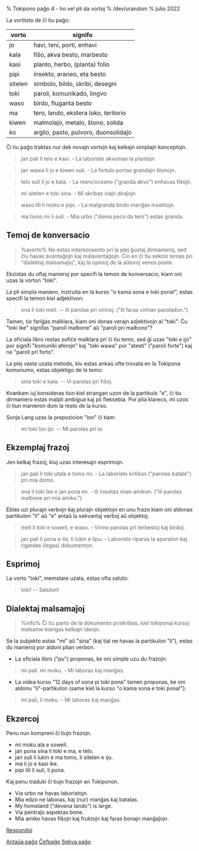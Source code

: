 % Tokipono paĝo 4 - ho ve! pli da vortoj
% /dev/urandom
% julio 2022

La vortlisto de ĉi tiu paĝo:

| vorto   | signifo                              |
|---------|--------------------------------------|
| jo      | havi, teni, porti, enhavi            |
| kala    | fiŝo, akva besto, marbesto           |
| kasi    | planto, herbo, (planta) folio        |
| pipi    | insekto, araneo, eta besto           |
| sitelen | simbolo, bildo, skribi, desegni      |
| toki    | paroli, komunikado, lingvo           |
| waso    | birdo, fluganta besto                |
| ma      | tero, lando, ekstera loko, teritorio |
| kiwen   | malmolaĵo, metalo, ŝtono, solida     |
| ko      | argilo, pasto, pulvoro, duonsolidaĵo |

Ĉi tiu paĝo traktas nur dek novajn vortojn kaj kelkajn simplajn konceptojn.

> jan pali li telo e kasi. - La laboristo akvumas la plantojn.

> jan wawa li jo e kiwen suli. - La fortulo portas grandajn ŝtonojn.

> telo suli li jo e kala. - La maro/oceano ("granda akvo") enhavas fiŝojn.

> mi sitelen e toki sina. - Mi skribas viajn diraĵojn.

> waso lili li moku e pipi. - La malgranda birdo manĝas insektojn.

> ma tomo mi li suli. - Mia urbo ("doma peco da tero") estas granda.

## Temoj de konversacio

> %averto%
> Ne estas interkonsento pri la plej ĝustaj dirmanieroj, 
> sed ĉiu havas avantaĝojn kaj malavantaĝojn. Ĉio en ĉi tiu sekcio temas
> pri "dialektaj malsamaĵoj", kaj la opinioj de la aŭtoroj venos poste.

Ekzistas du oftaj manieroj por specifi la temon de konversacio, kiam oni uzas 
la vorton "toki".

La pli simpla maniero, instruita en la kurso "o kama sona e toki
pona!", estas specifi la temon kiel adjektivon:

> ona li toki meli. -- Ili parolas pri virinoj. ("Ili faras virinan paroladon.")

Tamen, tio fariĝas malklara, kiam oni donas verajn adjektivojn al "toki". Ĉu
"toki ike" signifas "paroli malbone" aŭ "paroli pri malbono"?

La oficiala libro restas sufiĉe malklara pri ĉi tiu temo, sed ĝi uzas "toki e ijo"
por signifi "komuniki aferojn" kaj "toki wawa" por "atesti" ("paroli forte") kaj ne "paroli pri forto".

La plej vaste uzata metodo, kiu estas ankaŭ ofte trovata en la Tokipona komunumo, 
estas objektigo de la temo:

> sina toki e kala. -- Vi parolas pri fiŝoj.

Kvankam iuj konsideras tion kiel strangan uzon de la partikulo "e", ĉi tiu
dirmaniero estas malpli ambigua kaj pli fleksebla. Por plia klareco, mi 
uzos ĉi tiun manieron dum la resto de la kurso.

Sonja Lang uzas la prepozicion "lon" ĉi tiam:

> mi toki lon ijo. -- Mi parolas pri io.

## Ekzemplaj frazoj

Jen kelkaj frazoj, kiuj uzas interesajn esprimojn.

> jan pali li toki utala e tomo mi. - La laboristo kritikas ("parolas batale")
> pri mia domo.

> ona li toki ike e jan pona mi. - Ili insultas mian amikon. ("Ili parolas
> malbone pri mia amiko.")

Eblas uzi plurajn verbojn kaj plurajn objektojn en unu frazo kiam oni aldonas
partikulon "li" aŭ "e" antaŭ la sekvantaj verboj aŭ objektoj.

> meli li toki e soweli, e waso. - Virino parolas pri terbestoj kaj birdoj.

> jan pali li pona e ilo, li lukin e lipu. - Laboristo riparas la aparaton kaj
> rigardas (legas) dokumenton.

## Esprimoj

La vorto "toki", memstare uzata, estas ofta saluto:

> toki! -- Saluton!

## Dialektaj malsamaĵoj

> %info%
> Ĉi tiu parto de la dokumento priskribos, kiel tokiponaj kursoj malsame klarigas
> kelkajn ideojn.

Se la subjekto estas "mi" aŭ "sina" (kaj tial ne havas la partikulon "li"), estas
du manieroj por aldoni plian verbon.

* La oficiala libro ("pu") proponas, ke oni simple uzu du frazojn:

> mi pali. mi moku. - Mi laboras kaj manĝas.

* La videa kurso "12 days of sona pi toki pona" tamen proponas, ke oni aldonu 
"li"-partikulon (same kiel la kurso "o kama sona e toki pona!"):

> mi pali, li moku. - Mi laboras kaj manĝas.

## Ekzercoj

Penu nun kompreni ĉi tiujn frazojn.

* mi moku ala e soweli.
* jan pona sina li toki e ma, e telo.
* jan suli li lukin e ma tomo, li sitelen e ijo.
* ma li jo e kasi ike.
* pipi lili li suli, li pona.

Kaj penu traduki ĉi tiujn frazojn en Tokiponon.

* Via urbo ne havas laboristojn.
* Mia edzo ne laboras, kaj (nur) manĝas kaj batalas.
* My homeland ("devena lando") is large.
* Via pentraĵo aspektas bone.
* Mia amiko havas fiŝojn kaj fruktojn kaj faras bonajn manĝaĵojn.

[Respondoj](eo_answers.html#p4)

[Antaŭa paĝo](eo_3.html) [Ĉefpaĝo](eo_index.html) [Sekva paĝo](eo_5.html)
